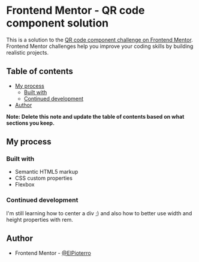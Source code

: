# Frontend Mentor - QR code component solution

This is a solution to the [QR code component challenge on Frontend Mentor](https://www.frontendmentor.io/challenges/qr-code-component-iux_sIO_H). Frontend Mentor challenges help you improve your coding skills by building realistic projects. 

## Table of contents

- [My process](#my-process)
  - [Built with](#built-with)
  - [Continued development](#continued-development)
- [Author](#author)

**Note: Delete this note and update the table of contents based on what sections you keep.**

## My process

### Built with

- Semantic HTML5 markup
- CSS custom properties
- Flexbox

### Continued development

I'm still learning how to center a div ;) and also how to better use width and height properties with rem.

## Author

- Frontend Mentor - [@ElPioterro](https://www.frontendmentor.io/profile/ElPioterro)